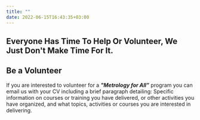 ```yaml
---
title: ""
date: 2022-06-15T16:43:35+03:00
---
```


## Everyone Has Time To Help Or Volunteer, We Just Don't Make Time For It.
## Be a Volunteer

If you are interested to volunteer for a ***"Metrology for All”*** program you can email us with your CV including a brief paragraph detailing: Specific information on courses or training you have delivered, or other activities you have organized, and what topics, activities or courses you are interested in delivering.